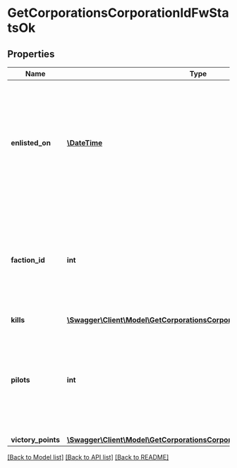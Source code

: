 # GetCorporationsCorporationIdFwStatsOk

## Properties
Name | Type | Description | Notes
------------ | ------------- | ------------- | -------------
**enlisted_on** | [**\DateTime**](\DateTime.md) | The enlistment date of the given corporation into faction warfare. Will not be included if corporation is not enlisted in faction warfare | [optional] 
**faction_id** | **int** | The faction the given corporation is enlisted to fight for. Will not be included if corporation is not enlisted in faction warfare | [optional] 
**kills** | [**\Swagger\Client\Model\GetCorporationsCorporationIdFwStatsKills**](GetCorporationsCorporationIdFwStatsKills.md) |  | 
**pilots** | **int** | How many pilots the enlisted corporation has. Will not be included if corporation is not enlisted in faction warfare | [optional] 
**victory_points** | [**\Swagger\Client\Model\GetCorporationsCorporationIdFwStatsVictoryPoints**](GetCorporationsCorporationIdFwStatsVictoryPoints.md) |  | 

[[Back to Model list]](../../README.md#documentation-for-models) [[Back to API list]](../../README.md#documentation-for-api-endpoints) [[Back to README]](../../README.md)

